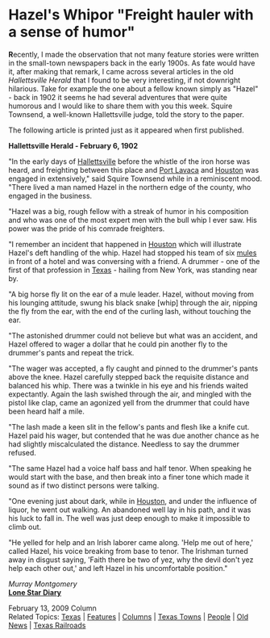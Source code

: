 # Hazel's Whipor "Freight hauler with a sense of humor"

**R**ecently, I made the observation that not many feature stories were written in the small-town newspapers back in the early 1900s. As fate would have it, after making that remark, I came across several articles in the old *Hallettsville Herald* that I found to be very interesting, if not downright hilarious. Take for example the one about a fellow known simply as "Hazel" - back in 1902 it seems he had several adventures that were quite humorous and I would like to share them with you this week. Squire Townsend, a well-known Hallettsville judge, told the story to the paper. 

The following article is printed just as it appeared when first published. 

**Hallettsville Herald - February 6, 1902**

"In the early days of [Hallettsville](../TOWNS/Hallettsville/Hallettsville.htm) before the whistle of the iron horse was heard, and freighting between this place and [Port Lavaca](../TexasGulfCoastTowns/Port-Lavaca-Texas.htm) and [Houston](../Houston/Houston_Texas.htm) was engaged in extensively," said Squire Townsend while in a reminiscent mood. "There lived a man named Hazel in the northern edge of the county, who engaged in the business.

"Hazel was a big, rough fellow with a streak of humor in his composition and who was one of the most expert men with the bull whip I ever saw. His power was the pride of his comrade freighters. 

"I remember an incident that happened in [Houston](../Houston/Houston_Texas.htm) which will illustrate Hazel's deft handling of the whip. Hazel had stopped his team of six [mules](../ClayCoppedge/Mule.htm) in front of a hotel and was conversing with a friend. A drummer - one of the first of that profession in [Texas](../default.htm) \- hailing from New York, was standing near by.

"A big horse fly lit on the ear of a mule leader. Hazel, without moving from his lounging attitude, swung his black snake \[whip\] through the air, nipping the fly from the ear, with the end of the curling lash, without touching the ear.

"The astonished drummer could not believe but what was an accident, and Hazel offered to wager a dollar that he could pin another fly to the drummer's pants and repeat the trick.

"The wager was accepted, a fly caught and pinned to the drummer's pants above the knee. Hazel carefully stepped back the requisite distance and balanced his whip. There was a twinkle in his eye and his friends waited expectantly. Again the lash swished through the air, and mingled with the pistol like clap, came an agonized yell from the drummer that could have been heard half a mile. 

"The lash made a keen slit in the fellow's pants and flesh like a knife cut. Hazel paid his wager, but contended that he was due another chance as he had slightly miscalculated the distance. Needless to say the drummer refused. 

"The same Hazel had a voice half bass and half tenor. When speaking he would start with the base, and then break into a finer tone which made it sound as if two distinct persons were talking. 

"One evening just about dark, while in [Houston](../Houston/Houston_Texas.htm), and under the influence of liquor, he went out walking. An abandoned well lay in his path, and it was his luck to fall in. The well was just deep enough to make it impossible to climb out. 

"He yelled for help and an Irish laborer came along. 'Help me out of here,' called Hazel, his voice breaking from base to tenor. The Irishman turned away in disgust saying, 'Faith there be two of yez, why the devil don't yez help each other out,' and left Hazel in his uncomfortable position." 

*Murray Montgomery*  
[**Lone Star Diary**](../DEPARTMENTS/Guest_Columnists/Times_past/Times_Past_column.htm)

February 13, 2009 Column   
Related Topics: [Texas](../default.htm) | [Features](../FEATURES/features.htm) | [Columns](../FEATURES/Writers.htm) | [Texas Towns](../TOWNS/towns.htm) | [People](../FEATURES/features_Texas_personalites_archives.htm) | [Old News](../DEPARTMENTS/Old_News/TexasTownsOldNews.htm) | [Texas Railroads](../TexasRailroads/TexasRailroads.htm)
